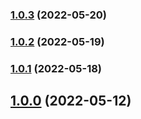 

### [1.0.3](https://github.com/acterglobal/code/compare/v1.0.2...v1.0.3) (2022-05-20)

### [1.0.2](https://github.com/acterglobal/code/compare/v1.0.1...v1.0.2) (2022-05-19)

### [1.0.1](https://github.com/acterglobal/code/compare/v1.0.0...v1.0.1) (2022-05-18)

## [1.0.0](https://github.com/acterglobal/code/compare/v1.7...v1.0.0) (2022-05-12)